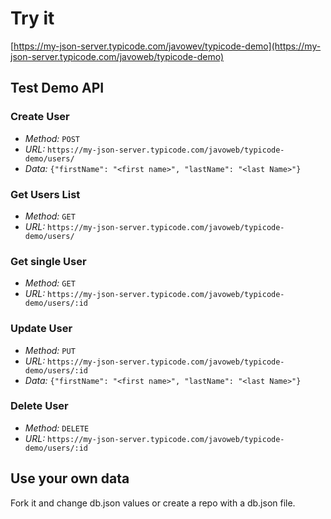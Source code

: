 # Try it
[https://my-json-server.typicode.com/javowev/typicode-demo](https://my-json-server.typicode.com/javoweb/typicode-demo)

## Test Demo API
### Create User

- *Method:* `POST`
- *URL:* `https://my-json-server.typicode.com/javoweb/typicode-demo/users/`
- *Data:* `{"firstName": "<first name>", "lastName": "<last Name>"}`

### Get Users List

- *Method:* `GET`
- *URL:* `https://my-json-server.typicode.com/javoweb/typicode-demo/users/`

### Get single User

- *Method:* `GET`
- *URL:* `https://my-json-server.typicode.com/javoweb/typicode-demo/users/:id`

### Update User

- *Method:* `PUT`
- *URL:* `https://my-json-server.typicode.com/javoweb/typicode-demo/users/:id`
- *Data:* `{"firstName": "<first name>", "lastName": "<last Name>"}`

### Delete User

- *Method:* `DELETE`
- *URL:* `https://my-json-server.typicode.com/javoweb/typicode-demo/users/:id`

## Use your own data
Fork it and change db.json values or create a repo with a db.json file.
